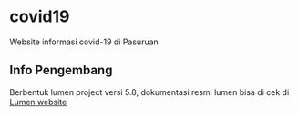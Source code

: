 # covid19
Website informasi covid-19 di Pasuruan

## Info Pengembang
Berbentuk lumen project versi 5.8,
dokumentasi resmi lumen bisa di cek di [Lumen website](https://lumen.laravel.com/docs/5.8)

